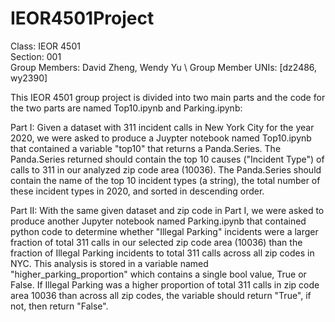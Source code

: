 # IEOR4501Project

Class: IEOR 4501\
Section: 001\
Group Members: David Zheng, Wendy Yu \ Group Member UNIs: [dz2486, wy2390]

This IEOR 4501 group project is divided into two main parts and the code for the two parts are named Top10.ipynb and Parking.ipynb:

Part I: Given a dataset with 311 incident calls in New York City for the year 2020, we were asked to produce a Juypter notebook named Top10.ipynb that contained a variable "top10" that returns a Panda.Series. The Panda.Series returned should contain the top 10 causes ("Incident Type") of calls to 311 in our analyzed zip code area (10036). The Panda.Series should contain the name of the top 10 incident types (a string), the total number of these incident types in 2020, and sorted in descending order.

Part II: With the same given dataset and zip code in Part I, we were asked to produce another Jupyter notebook named Parking.ipynb that contained python code to determine whether "Illegal Parking" incidents were a larger fraction of total 311 calls in our selected zip code area (10036) than the fraction of Illegal Parking incidents to total 311 calls across all zip codes in NYC. This analysis is stored in a variable named "higher_parking_proportion" which contains a single bool value, True or False. If Illegal Parking was a higher proportion of total 311 calls in zip code area 10036 than across all zip codes, the variable should return "True", if not, then return "False".
